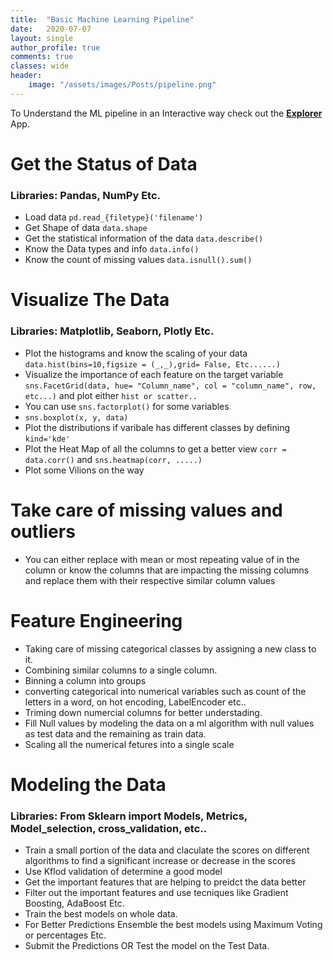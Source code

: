 ```yaml
---
title:  "Basic Machine Learning Pipeline"
date:   2020-07-07
layout: single
author_profile: true
comments: true
classes: wide
header:
    image: "/assets/images/Posts/pipeline.png"
---
```




To Understand the ML pipeline in an Interactive way check out the [**Explorer**](https://shrouded-harbor-01593.herokuapp.com) App.

# Get the Status of Data
### Libraries: Pandas, NumPy Etc.

- Load data `pd.read_{filetype}('filename')`
- Get Shape of data `data.shape`
- Get the statistical information of the data `data.describe()`
- Know the Data types and info `data.info()`
- Know the count of missing values `data.isnull().sum()`



# Visualize The Data
### Libraries: Matplotlib, Seaborn, Plotly Etc.

- Plot the histograms and know the scaling of your data `data.hist(bins=10,figsize = (_,_),grid= False, Etc......)`
- Visualize the importance of each feature on the target variable `sns.FacetGrid(data, hue= "Column_name", col = "column_name", row, etc...)` and plot either `hist or scatter..`
- You can use `sns.factorplot()` for some variables 
- `sns.boxplot(x, y, data)`
- Plot the distributions if varibale has different classes by defining `kind='kde'`
- Plot the Heat Map of all the columns to get a better view `corr = data.corr()`  and  `sns.heatmap(corr, .....)`
- Plot some Vilions on the way



# Take care of missing values and outliers

- You can either replace with mean or most repeating value of in the column or know the columns that are impacting the missing columns and replace them with their respective similar column values



# Feature Engineering

- Taking care of missing categorical classes by assigning a new class to it.
- Combining similar columns to a single column.
- Binning a column into groups
- converting categorical into numerical variables such as count of the letters in a word, on hot encoding, LabelEncoder  etc..
- Triming down numercial columns for better understading.
- Fill Null values by modeling the data on a ml algorithm with null values as test data and the remaining as train data.
- Scaling all the numerical fetures into a single scale



# Modeling the Data
### Libraries: From Sklearn import Models, Metrics, Model_selection, cross_validation, etc..

- Train a small portion of the data and claculate the scores on different algorithms to find a significant increase or decrease in the scores 
- Use Kflod validation of determine a good model
- Get the important features that are helping to preidct the data better
- Filter out the important features and use tecniques like Gradient Boosting, AdaBoost Etc.
- Train the best models on whole data.
- For Better Predictions Ensemble the best models using Maximum Voting or percentages Etc.
- Submit the Predictions OR Test the model on the Test Data.
